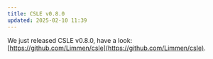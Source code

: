 ```yaml
---
title: CSLE v0.8.0
updated: 2025-02-10 11:39
---
```


We just released CSLE v0.8.0, have a look: [https://github.com/Limmen/csle](https://github.com/Limmen/csle).
